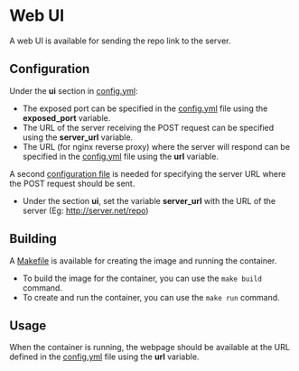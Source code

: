 # Web UI
A web UI is available for sending the repo link to the server.

## Configuration
Under the **ui** section in [config.yml](../config.yml):
- The exposed port can be specified in the [config.yml](../config.yml) file using the **exposed_port** variable.
- The URL of the server receiving the POST request can be specified using the **server_url** variable.
- The URL (for nginx reverse proxy) where the server will respond can be specified in the [config.yml](../config.yml) file using the **url** variable.

A second [configuration file](./resources/config.yml) is needed for specifying the server URL where the POST request should be sent.
  - Under the section **ui**, set the variable **server_url** with the URL of the server (Eg: http://server.net/repo)

## Building
A [Makefile](./Makefile) is available for creating the image and running the container.

- To build the image for the container, you can use the ```make build``` command.
- To create and run the container, you can use the ```make run``` command.

## Usage
When the container is running, the webpage should be available at the URL defined in the [config.yml](../config.yml) file using the **url** variable.